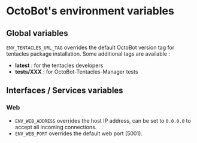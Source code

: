 OctoBot's environment variables
================================

Global variables
----------------

`ENV_TENTACLES_URL_TAG` overrides the default OctoBot version tag for
tentacles package installation. Some additional tags are available :

-   **latest** : for the tentacles developers
-   **tests/XXX** : for OctoBot-Tentacles-Manager tests

Interfaces / Services variables
-------------------------------

### Web

-   `ENV_WEB_ADDRESS` overrides the host IP address, can be set to
    `0.0.0.0` to accept all incoming connections.
-   `ENV_WEB_PORT` overrides the default web port (5001).
